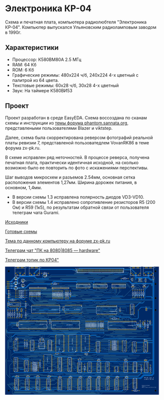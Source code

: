 # Электроника КР-04

Схема и печатная плата, компьютера радиолюбтеля "Электроника КР-04". Компьютер выпускался Ульяновским радиоламповым заводом в 1990г.

## Характеристики
* Процессор: К580ВМ80А 2.5 МГц
* RAM: 64 Кб
* ROM: 6 Кб
* Графические режимы:  480x224 ч/б, 240x224 4-х цветный с палитрой из 64 цвета.
* Текстовые режимы: 60x28 ч/б, 30x28 4-х цветный
* Звук: На таймере К580ВИ53

## Проект
Проект разработан в среде EasyEDA. Схема воссоздана по сканам схемы и инструкции из [темы форума phantom.sannata.org](https://www.phantom.sannata.org/viewtopic.php?f=23&t=6841), представлеными пользователями Blazer и viktstep.

Далее, схема была скорректирована реверсом фотографий реальной платы ревизии 7, представленой пользоватедлем VovanRK86 в теме форума zx-pk.ru.

В схеме исправлен ряд неточностей. В процессе реверса, получена печатная плата, практически идентичная исходной, на сколько возможно было ее повторить по фото с искажениями перспективы.

Шаг выводов микросхем и разъемов 2.54мм, основная сетка расположения элементов 1,27мм. Ширина дорожек питания, в основном, 1,4мм.

* В версии схемы 1.3 исправлена полярность диодов VD3-VD10.
* В версии схемы 1.4 исправлено сопротивление резисторов R5 (200 Ом) и R59 (1к5), по результатам обратной связи от пользователя телеграм чата Gurami.

[Исходники](Sources)

[Готовые схемы](Export)

[Тема по данному компьютеру на форуме zx-pk.ru](https://zx-pk.ru/threads/23521-elektronika-kr-04.html)

[Телеграм чат "ПК на 8080|8085 — hardware"](https://t.me/vm80a)

[Телеграм топик по КР04"](https://t.me/c/1363162444/57983)

![2D-View](preview.png?raw=true "2D View")
